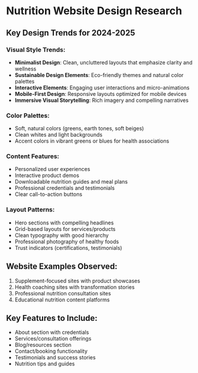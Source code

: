 # Nutrition Website Design Research

## Key Design Trends for 2024-2025

### Visual Style Trends:
- **Minimalist Design**: Clean, uncluttered layouts that emphasize clarity and wellness
- **Sustainable Design Elements**: Eco-friendly themes and natural color palettes
- **Interactive Elements**: Engaging user interactions and micro-animations
- **Mobile-First Design**: Responsive layouts optimized for mobile devices
- **Immersive Visual Storytelling**: Rich imagery and compelling narratives

### Color Palettes:
- Soft, natural colors (greens, earth tones, soft beiges)
- Clean whites and light backgrounds
- Accent colors in vibrant greens or blues for health associations

### Content Features:
- Personalized user experiences
- Interactive product demos
- Downloadable nutrition guides and meal plans
- Professional credentials and testimonials
- Clear call-to-action buttons

### Layout Patterns:
- Hero sections with compelling headlines
- Grid-based layouts for services/products
- Clean typography with good hierarchy
- Professional photography of healthy foods
- Trust indicators (certifications, testimonials)

## Website Examples Observed:
1. Supplement-focused sites with product showcases
2. Health coaching sites with transformation stories
3. Professional nutrition consultation sites
4. Educational nutrition content platforms

## Key Features to Include:
- About section with credentials
- Services/consultation offerings
- Blog/resources section
- Contact/booking functionality
- Testimonials and success stories
- Nutrition tips and guides

